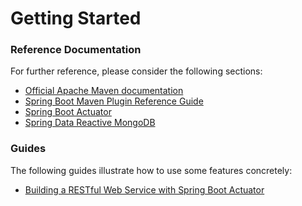 # Getting Started

### Reference Documentation
For further reference, please consider the following sections:

* [Official Apache Maven documentation](https://maven.apache.org/guides/index.html)
* [Spring Boot Maven Plugin Reference Guide](https://docs.spring.io/spring-boot/docs/2.2.2.RELEASE/maven-plugin/)
* [Spring Boot Actuator](https://docs.spring.io/spring-boot/docs/2.2.2.RELEASE/reference/htmlsingle/#production-ready)
* [Spring Data Reactive MongoDB](https://docs.spring.io/spring-boot/docs/2.2.2.RELEASE/reference/htmlsingle/#boot-features-mongodb)

### Guides
The following guides illustrate how to use some features concretely:

* [Building a RESTful Web Service with Spring Boot Actuator](https://spring.io/guides/gs/actuator-service/)

